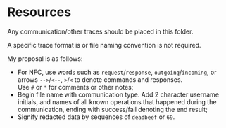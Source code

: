 # Resources

Any communication/other traces should be placed in this folder.

A specific trace format is or file naming convention is not required. 

My proposal is as follows:
- For NFC, use words such as `request`/`response`, `outgoing`/`incoming`, or  arrows `-->`/`<--`, `>`/`<` to denote commands and responses.  
Use `#` or `*` for comments or other notes;
- Begin file name with communication type. Add 2 character username initials, and names of all known operations that happened during the communication, ending with success/fail denoting the end result;
- Signify redacted data by sequences of `deadbeef` or `69`.

